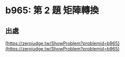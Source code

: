 # b965: 第 2 題 矩陣轉換

## 出處

[https://zerojudge.tw/ShowProblem?problemid=b965](https://zerojudge.tw/ShowProblem?problemid=b965)
